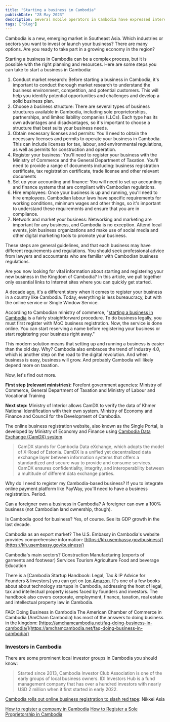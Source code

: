 ```yaml
---
title: "Starting a business in Cambodia"
publishDate: "28 May 2023"
description: Several mobile operators in Cambodia have expressed interest in
tags: ["blog"]
---
```


Cambodia is a new, emerging market in Southeast Asia. Which industries or sectors you want to invest or launch your business? There are many options. Are you ready to take part in a growing economy in the region?

Starting a business in Cambodia can be a complex process, but it is possible with the right planning and resources. Here are some steps you can take to start a business in Cambodia:

1. Conduct market research: Before starting a business in Cambodia, it's important to conduct thorough market research to understand the business environment, competition, and potential customers. This will help you identify potential opportunities and challenges and develop a solid business plan.
2. Choose a business structure: There are several types of business structures available in Cambodia, including sole proprietorships, partnerships, and limited liability companies (LLCs). Each type has its own advantages and disadvantages, so it's important to choose a structure that best suits your business needs.
3. Obtain necessary licenses and permits: You'll need to obtain the necessary licenses and permits to operate your business in Cambodia. This can include licenses for tax, labour, and environmental regulations, as well as permits for construction and operation.
4. Register your business: You'll need to register your business with the Ministry of Commerce and the General Department of Taxation. You'll need to provide a range of documents including: business registration certificate, tax registration certificate, trade license and other relevant documents
5. Set up your accounting and finance: You will need to set up accounting and finance systems that are compliant with Cambodian regulations.
6. Hire employees: Once your business is up and running, you'll need to hire employees. Cambodian labour laws have specific requirements for working conditions, minimum wages and other things, so it's important to understand these requirements and ensure that you are in compliance.
7. Network and market your business: Networking and marketing are important for any business, and Cambodia is no exception. Attend local events, join business organizations and make use of social media and other digital marketing tools to promote your business.

These steps are general guidelines, and that each business may have different requirements and regulations. You should seek professional advice from lawyers and accountants who are familiar with Cambodian business regulations.

Are you now looking for vital information about starting and registering your new business in the Kingdom of Cambodia? In this article, we pull together only essential links to Internet sites where you can quickly get started.

A decade ago, it's a different story when it comes to register your business in a country like Cambodia. Today, everything is less bureaucracy, but with the online service or Single Window Service.

According to Cambodian ministry of commerce, "[starting a business in Cambodia](https://www.businessregistration.moc.gov.kh/starting-a-business-2/register/) is a fairly straightforward procedure. To do business legally, you must first register with MoC business registration. Now, the service is done online. You can start reserving a name before registering your business or start registering your business right away."

This modern solution means that setting up and running a business is easier than the old day. Why? Cambodia also embraces the trend of Industry 4.0, which is another step on the road to the digital revolution. And when business is easy, business will grow. And probably Cambodia will likely depend more on taxation.

Now, let's find out more.

**First step (relevant ministries):** Forefont government agencies: Ministry of Commerce, General Department of Taxation and Ministry of Labour and Vocational Training

**Next step:** Ministry of Interior allows CamDX to verify the data of Khmer National Identification with their own system. Ministry of Economy and Finance and Council for the Development of Cambodia.

The online business registration website, also known as the Single Portal, is developed by Ministry of Economy and Finance using [Cambodia Data Exchange (CamDX) system](https://camdx.gov.kh/).

> CamDX stands for Cambodia Data eXchange, which adopts the model of X-Road of Estonia. CamDX is a unified yet decentralized data exchange layer between information systems that offers a standardized and secure way to provide and consume services. CamDX ensures confidentiality, integrity, and interoperability between a multitude of different data exchange parties.

Why do I need to register my Cambodia-based business? If you to integrate online payment platform like PayWay, you'll need to have a business registration. Period.

Can a foreigner own a business in Cambodia? A foreigner can own a 100% business (not Cambodian land ownership, though).

Is Cambodia good for business? Yes, of course. See its GDP growth in the last decade.

Cambodia as an export market? The U.S. Embassy in Cambodia's website provides comprehensive information: [https://kh.usembassy.gov/business/](https://kh.usembassy.gov/business/)

Cambodia's main sectors? Construction Manufacturing (exports of garments and footwear) Services Tourism Agriculture Food and beverage Education

There is a \[Cambodia Startup Handbook: Legal, Tax & IP Advice for Founders & Investors\] you can get on ([on Amazon](https://www.amazon.com/gp/product/1072137321/?tag=tbun27_cambodia-20). It's one of a few books about about technology startups in Cambodia, addressing the host of legal, tax and intellectual property issues faced by founders and investors. The handbook also covers corporate, employment, finance, taxation, real estate and intellectual property law in Cambodia.

FAQ: Doing Business in Cambodia The American Chamber of Commerce in Cambodia (AmCham Cambodia) has most of the answers to doing business in the kingdom: [https://amchamcambodia.net/faq-doing-business-in-cambodia/](https://amchamcambodia.net/faq-doing-business-in-cambodia/)

### Investors in Cambodia

There are some prominent local investor groups in Cambodia you should know:

> Started since 2013, Cambodia Investor Club Association is one of the early groups of local business owners. IDI Investors Hub is a fund management company that has over a hundred investors with nearly USD 2 million when it first started in early 2022.

[Cambodia rolls out online business registration to slash red tape](https://asia.nikkei.com/Business/Business-trends/Cambodia-rolls-out-online-business-registration-to-slash-red-tape): Nikkei Asia

[How to register a company in Cambodia](https://cambodia.acclime.com/guides/how-to-register-company/) [How to Register a Sole Proprietorship in Cambodia](https://www.letsdeel.com/blog/register-a-sole-proprietorship-in-cambodia)
